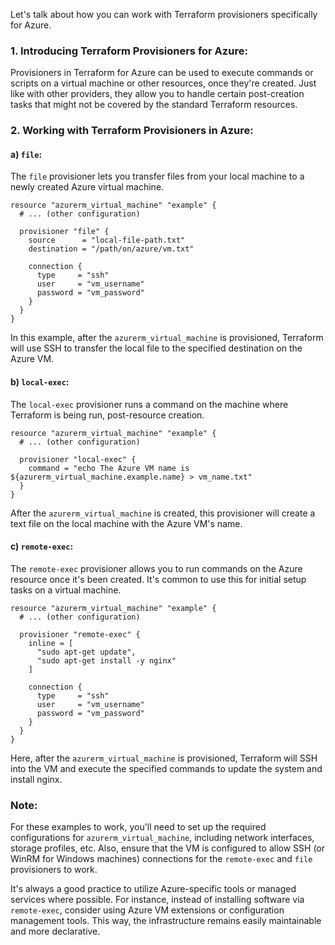  Let's talk about how you can work with Terraform provisioners specifically for Azure.

### **1. Introducing Terraform Provisioners for Azure**:
Provisioners in Terraform for Azure can be used to execute commands or scripts on a virtual machine or other resources, once they're created. Just like with other providers, they allow you to handle certain post-creation tasks that might not be covered by the standard Terraform resources.

### **2. Working with Terraform Provisioners in Azure**:

#### a) `file`:
The `file` provisioner lets you transfer files from your local machine to a newly created Azure virtual machine.

```hcl
resource "azurerm_virtual_machine" "example" {
  # ... (other configuration)

  provisioner "file" {
    source      = "local-file-path.txt"
    destination = "/path/on/azure/vm.txt"

    connection {
      type     = "ssh"
      user     = "vm_username"
      password = "vm_password"
    }
  }
}
```

In this example, after the `azurerm_virtual_machine` is provisioned, Terraform will use SSH to transfer the local file to the specified destination on the Azure VM.

#### b) `local-exec`:
The `local-exec` provisioner runs a command on the machine where Terraform is being run, post-resource creation. 

```hcl
resource "azurerm_virtual_machine" "example" {
  # ... (other configuration)

  provisioner "local-exec" {
    command = "echo The Azure VM name is ${azurerm_virtual_machine.example.name} > vm_name.txt"
  }
}
```

After the `azurerm_virtual_machine` is created, this provisioner will create a text file on the local machine with the Azure VM's name.

#### c) `remote-exec`:
The `remote-exec` provisioner allows you to run commands on the Azure resource once it's been created. It's common to use this for initial setup tasks on a virtual machine.

```hcl
resource "azurerm_virtual_machine" "example" {
  # ... (other configuration)

  provisioner "remote-exec" {
    inline = [
      "sudo apt-get update",
      "sudo apt-get install -y nginx"
    ]

    connection {
      type     = "ssh"
      user     = "vm_username"
      password = "vm_password"
    }
  }
}
```

Here, after the `azurerm_virtual_machine` is provisioned, Terraform will SSH into the VM and execute the specified commands to update the system and install nginx.

### **Note**:
For these examples to work, you'll need to set up the required configurations for `azurerm_virtual_machine`, including network interfaces, storage profiles, etc. Also, ensure that the VM is configured to allow SSH (or WinRM for Windows machines) connections for the `remote-exec` and `file` provisioners to work.

It's always a good practice to utilize Azure-specific tools or managed services where possible. For instance, instead of installing software via `remote-exec`, consider using Azure VM extensions or configuration management tools. This way, the infrastructure remains easily maintainable and more declarative.
